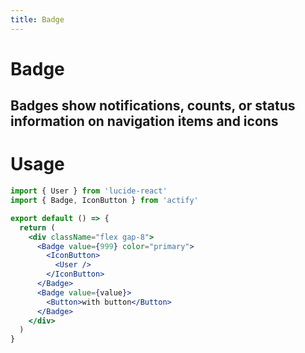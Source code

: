 ```yaml
---
title: Badge
---
```


# Badge

## Badges show notifications, counts, or status information on navigation items and icons

# Usage

<usage name="badges"></usage>

```jsx
import { User } from 'lucide-react'
import { Badge, IconButton } from 'actify'

export default () => {
  return (
    <div className="flex gap-8">
      <Badge value={999} color="primary">
        <IconButton>
          <User />
        </IconButton>
      </Badge>
      <Badge value={value}>
        <Button>with button</Button>
      </Badge>
    </div>
  )
}
```
